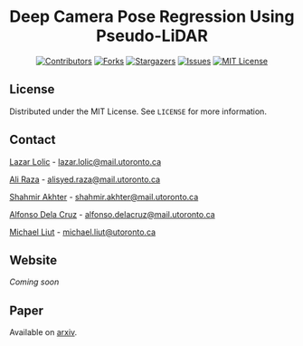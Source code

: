 <div align="center">

# Deep Camera Pose Regression Using Pseudo-LiDAR

[![Contributors][contributors-shield]][contributors-url]
[![Forks][forks-shield]][forks-url]
[![Stargazers][stars-shield]][stars-url]
[![Issues][issues-shield]][issues-url]
[![MIT License][license-shield]][license-url]

</div>
<!-- LICENSE -->

## License

Distributed under the MIT License. See `LICENSE` for more information.

<!-- CONTACT -->

## Contact

[Lazar Lolic](https://www.linkedin.com/in/lazar-lolic/) - lazar.lolic@mail.utoronto.ca

[Ali Raza](https://www.linkedin.com/in/ali-raza-6410ba161/) - alisyed.raza@mail.utoronto.ca

[Shahmir Akhter](https://www.linkedin.com/in/shahmir-akhter-80b553194/) - shahmir.akhter@mail.utoronto.ca

[Alfonso Dela Cruz](https://www.linkedin.com/in/alfonso-dela-cruz-751710199/) - alfonso.delacruz@mail.utoronto.ca

[Michael Liut](https://www.michaelliut.ca/) - michael.liut@utoronto.ca

## Website
*Coming soon*

<!-- MARKDOWN LINKS & IMAGES -->
<!-- https://www.markdownguide.org/basic-syntax/#reference-style-links -->

## Paper
Available on [arxiv](https://arxiv.org/abs/2203.00080).

[contributors-shield]: https://img.shields.io/github/contributors/indoorpositioning/indoorpositioning
[contributors-url]: https://github.com/indoorpositioning/indoorpositioning/graphs/contributors
[forks-shield]: https://img.shields.io/github/forks/indoorpositioning/indoorpositioning
[forks-url]: https://github.com/indoorpositioning/indoorpositioning/network/members
[stars-shield]: https://img.shields.io/github/stars/indoorpositioning/indoorpositioning
[stars-url]: https://github.com/indoorpositioning/indoorpositioning/stargazers
[issues-shield]: https://img.shields.io/github/issues/indoorpositioning/indoorpositioning
[issues-url]: https://github.com/indoorpositioning/indoorpositioning/issues
[license-shield]: https://img.shields.io/github/license/indoorpositioning/indoorpositioning
[license-url]: https://github.com/indoorpositioning/indoorpositioning/master/LICENSE
